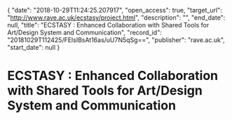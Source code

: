 {
  "date": "2018-10-29T11:24:25.207917", 
  "open_access": true, 
  "target_url": "http://www.rave.ac.uk/ecstasy/project.html", 
  "description": "", 
  "end_date": null, 
  "title": "ECSTASY : Enhanced Collaboration with Shared Tools for Art/Design System and Communication", 
  "record_id": "20181029T112425/FElsIBsAt16as/uU7N5qSg==", 
  "publisher": "rave.ac.uk", 
  "start_date": null
}

# ECSTASY : Enhanced Collaboration with Shared Tools for Art/Design System and Communication

